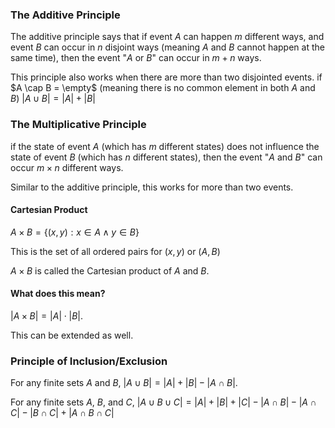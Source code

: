 ﻿### The Additive Principle
The additive principle says that if event $A$ can happen $m$ different ways, and event $B$ can occur in $n$ disjoint ways (meaning $A$ and $B$ cannot happen at the same time), then the event "$A$ or $B$" can occur in $m + n$ ways.

This principle also works when there are more than two disjointed events.
if $A \cap B = \empty$ 
(meaning there is no common element in both $A$ and $B$)
$|A\cup B | = |A| + |B|$

### The Multiplicative Principle

if the state of event $A$ (which has $m$ different states) does not influence the state of event $B$ (which has $n$ different states), then the event "$A$ and $B$" can occur $m\times n$ different ways.

Similar to the additive principle, this works for more than two events.

#### Cartesian Product

$A\times B = \{(x,y): x \in A \land y \in B\}$

This is the set of all ordered pairs for $(x,y)$ or $(A,B)$

$A\times B$ is called the Cartesian product of $A$ and $B$.

#### What does this mean?

$|A\times B| = |A| \cdot |B|$.

This can be extended as well.

### Principle of Inclusion/Exclusion

For any finite sets $A$ and $B$,
$|A \cup B| = |A| + |B| - |A \cap B|$.

For any finite sets $A$, $B$, and $C$,
$|A\cup B\cup C| = |A| + |B| + |C| - |A\cap B| - |A\cap C| - |B\cap C| + |A\cap B\cap C|$

